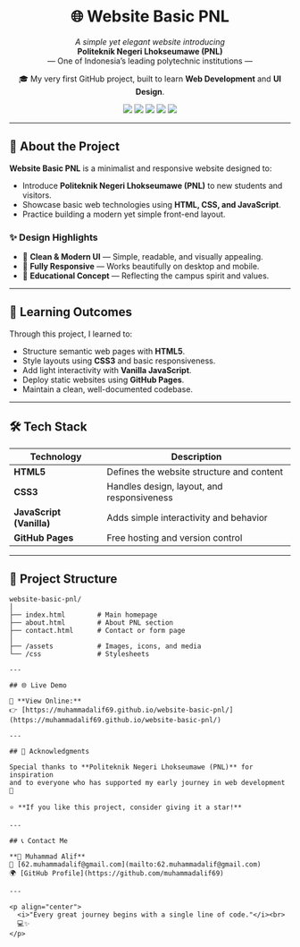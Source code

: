 <h1 align="center">🌐 Website Basic PNL</h1>

<p align="center">
  <i>A simple yet elegant website introducing</i><br>
  <b>Politeknik Negeri Lhokseumawe (PNL)</b><br>
  — One of Indonesia’s leading polytechnic institutions —
</p>

<p align="center">
  🎓 My very first GitHub project, built to learn <b>Web Development</b> and <b>UI Design</b>.
</p>

<p align="center">
  <a href="https://muhammadalif69.github.io/website-basic-pnl/"><img src="https://img.shields.io/badge/🌍 Live_Demo-Visit-blue?style=for-the-badge"></a>
  <img src="https://img.shields.io/badge/HTML5-orange?style=for-the-badge&logo=html5&logoColor=white">
  <img src="https://img.shields.io/badge/CSS3-blue?style=for-the-badge&logo=css3&logoColor=white">
  <img src="https://img.shields.io/badge/JavaScript-yellow?style=for-the-badge&logo=javascript&logoColor=black">
  <img src="https://img.shields.io/badge/Made%20with%20❤️%20in-Indonesia-red?style=for-the-badge">
</p>

---

## 🏫 About the Project

**Website Basic PNL** is a minimalist and responsive website designed to:
- Introduce **Politeknik Negeri Lhokseumawe (PNL)** to new students and visitors.
- Showcase basic web technologies using **HTML, CSS, and JavaScript**.
- Practice building a modern yet simple front-end layout.

### ✨ Design Highlights
- 🎨 **Clean & Modern UI** — Simple, readable, and visually appealing.  
- 📱 **Fully Responsive** — Works beautifully on desktop and mobile.  
- 🏫 **Educational Concept** — Reflecting the campus spirit and values.  

---

## 🧠 Learning Outcomes

Through this project, I learned to:
- Structure semantic web pages with **HTML5**.  
- Style layouts using **CSS3** and basic responsiveness.  
- Add light interactivity with **Vanilla JavaScript**.  
- Deploy static websites using **GitHub Pages**.  
- Maintain a clean, well-documented codebase.

---

## 🛠️ Tech Stack

| Technology | Description |
|-------------|--------------|
| **HTML5** | Defines the website structure and content |
| **CSS3** | Handles design, layout, and responsiveness |
| **JavaScript (Vanilla)** | Adds simple interactivity and behavior |
| **GitHub Pages** | Free hosting and version control |

---

## 📂 Project Structure

```plaintext
website-basic-pnl/
│
├── index.html        # Main homepage
├── about.html        # About PNL section
├── contact.html      # Contact or form page
│
├── /assets           # Images, icons, and media
└── /css              # Stylesheets

---

## 🌐 Live Demo

🚀 **View Online:**  
👉 [https://muhammadalif69.github.io/website-basic-pnl/](https://muhammadalif69.github.io/website-basic-pnl/)

---

## 💬 Acknowledgments

Special thanks to **Politeknik Negeri Lhokseumawe (PNL)** for inspiration  
and to everyone who has supported my early journey in web development 🙌  

⭐ **If you like this project, consider giving it a star!**

---

## 📞 Contact Me

**👤 Muhammad Alif**  
📧 [62.muhammadalif@gmail.com](mailto:62.muhammadalif@gmail.com)  
🌍 [GitHub Profile](https://github.com/muhammadalif69)  

---

<p align="center">
  <i>"Every great journey begins with a single line of code."</i><br>
  💻✨
</p>

